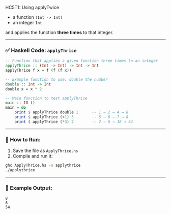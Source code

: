 HC5T1: Using applyTwice

* a function `(Int -> Int)`
* an integer `Int`

and applies the function **three times** to that integer.

---

### ✅ Haskell Code: `applyThrice`

```haskell
-- Function that applies a given function three times to an integer
applyThrice :: (Int -> Int) -> Int -> Int
applyThrice f x = f (f (f x))

-- Example function to use: double the number
double :: Int -> Int
double x = x * 2

-- Main function to test applyThrice
main :: IO ()
main = do
    print $ applyThrice double 1      -- 1 → 2 → 4 → 8
    print $ applyThrice (+1) 5        -- 5 → 6 → 7 → 8
    print $ applyThrice (*3) 2        -- 2 → 6 → 18 → 54
```

---

### 🏃 How to Run:

1. Save the file as `ApplyThrice.hs`
2. Compile and run it:

```bash
ghc ApplyThrice.hs -o applythrice
./applythrice
```

---

### 🧾 Example Output:

```
8
8
54
